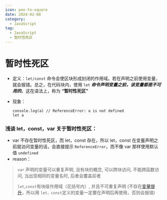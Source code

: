 ```yaml
---
icon: pen-to-square
date: 2024-02-08
category:
  - JavaScript
tag:
  - JavaScript
  - 暂时性死区
---
```

# 暂时性死区

*   定义：`let/const` 命令会使区块形成封闭的作用域。若在声明之前使用变量，就会报错。总之，在代码块内，使用 `let` _**命令声明变量之前，该变量都是不可用的**_。这在语法上，称为 **“暂时性死区”**
*   现象：
    
    ```
    console.log(a) // ReferenceError: a is not defined
    let a
    ```
    

### 浅谈 let，const，var 关于暂时性死区：

*   var 不存在暂时性死区，而 let，const 存在，所以 let，const 在变量声明之前就访问变量的话，会直接提示 `ReferenceError`，而不像 var 那样使用默认值 `undefined`
*   reason：

> `var` 声明的变量可以重复声明, 没有块的概念, 可以跨块访问, 不能跨函数访问, 当出现相同的变量名时, 后者会覆盖前者
> 
> `let`,`const`有块级作用域（花括号内）, 并且不可重复声明 (不存在[变量提升](https://so.csdn.net/so/search?q=%E5%8F%98%E9%87%8F%E6%8F%90%E5%8D%87&spm=1001.2101.3001.7020)，所以用 `let，const`定义的变量一定要在声明后再使用，否则会报错)